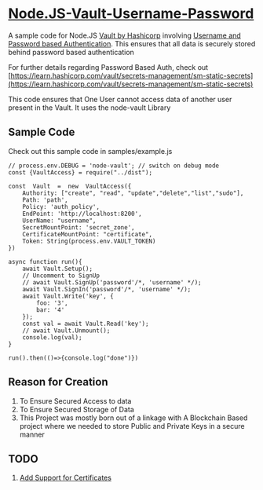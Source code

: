 
# [Node.JS-Vault-Username-Password](https://github.com/pratikpc/Node.JS-Vault-Username-Password)
A sample code for Node.JS [Vault by Hashicorp](https://www.hashicorp.com/products/vault) involving [Username and Password based Authentication](https://learn.hashicorp.com/vault/secrets-management/sm-static-secrets#step-1-enable-kv-secrets-engine). This ensures that all data is securely stored behind password based authentication

For further details regarding Password Based Auth, check out [https://learn.hashicorp.com/vault/secrets-management/sm-static-secrets](https://learn.hashicorp.com/vault/secrets-management/sm-static-secrets)

This code ensures that One User cannot access data of another user present in the Vault. It uses the node-vault Library

## Sample Code
Check out this sample code in samples/example.js

    // process.env.DEBUG = 'node-vault'; // switch on debug mode
    const {VaultAccess} = require("../dist");
    
    const  Vault  =  new  VaultAccess({
    	Authority: ["create", "read", "update","delete","list","sudo"],
    	Path: 'path',
    	Policy: 'auth_policy',
    	EndPoint: 'http://localhost:8200',
    	UserName: "username",
    	SecretMountPoint: 'secret_zone',
    	CertificateMountPoint: "certificate",
    	Token: String(process.env.VAULT_TOKEN)
    })
    
    async function run(){
    	await Vault.Setup();
    	// Uncomment to SignUp
        // await Vault.SignUp('password'/*, 'username' */);
    	await Vault.SignIn('password'/*, 'username' */);
    	await Vault.Write('key', {
    		foo: '3',
    		bar: '4'
    	});
    	const val = await Vault.Read('key');
    	// await Vault.Unmount();
    	console.log(val);
    }
    
    run().then(()=>{console.log("done")})

## Reason for Creation
1. To Ensure Secured Access to data
2. To Ensure Secured Storage of Data
3. This Project was mostly born out of a linkage with A Blockchain Based project where we needed to store Public and Private Keys in a secure manner

## TODO
1. [Add Support for Certificates](https://www.vaultproject.io/api-docs/secret/pki/)

